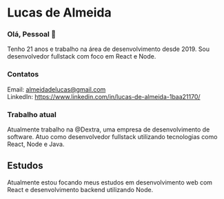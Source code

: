 # Lucas de Almeida

### Olá, Pessoal 👋
Tenho 21 anos e trabalho na área de desenvolvimento desde 2019. Sou desenvolvedor fullstack com foco em React e Node.

### Contatos
Email: almeidadelucas@gmail.com <br />
LinkedIn: https://www.linkedin.com/in/lucas-de-almeida-1baa21170/

### Trabalho atual
Atualmente trabalho na @Dextra, uma empresa de desenvolvimento de software. Atuo como desenvolvedor fullstack utilizando tecnologias como React, Node e Java.

## Estudos
Atualmente estou focando meus estudos em desenvolvimento web com React e desenvolvimento backend utilizando Node.
